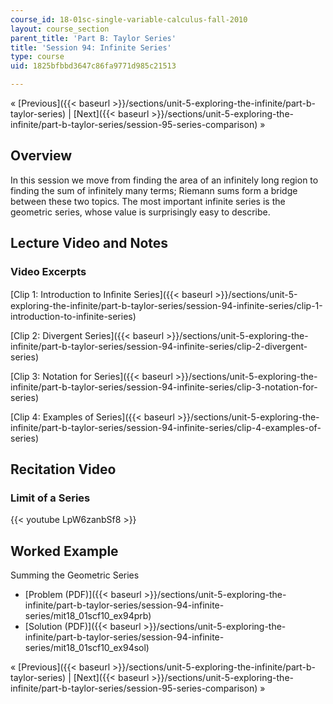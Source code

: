 ```yaml
---
course_id: 18-01sc-single-variable-calculus-fall-2010
layout: course_section
parent_title: 'Part B: Taylor Series'
title: 'Session 94: Infinite Series'
type: course
uid: 1825bfbbd3647c86fa9771d985c21513

---
```


« [Previous]({{< baseurl >}}/sections/unit-5-exploring-the-infinite/part-b-taylor-series) | [Next]({{< baseurl >}}/sections/unit-5-exploring-the-infinite/part-b-taylor-series/session-95-series-comparison) »

Overview
--------

In this session we move from finding the area of an infinitely long region to finding the sum of infinitely many terms; Riemann sums form a bridge between these two topics. The most important infinite series is the geometric series, whose value is surprisingly easy to describe.

Lecture Video and Notes
-----------------------

### Video Excerpts

[Clip 1: Introduction to Inﬁnite Series]({{< baseurl >}}/sections/unit-5-exploring-the-infinite/part-b-taylor-series/session-94-infinite-series/clip-1-introduction-to-infinite-series)

[Clip 2: Divergent Series]({{< baseurl >}}/sections/unit-5-exploring-the-infinite/part-b-taylor-series/session-94-infinite-series/clip-2-divergent-series)

[Clip 3: Notation for Series]({{< baseurl >}}/sections/unit-5-exploring-the-infinite/part-b-taylor-series/session-94-infinite-series/clip-3-notation-for-series)

[Clip 4: Examples of Series]({{< baseurl >}}/sections/unit-5-exploring-the-infinite/part-b-taylor-series/session-94-infinite-series/clip-4-examples-of-series)

Recitation Video
----------------

### Limit of a Series

{{< youtube LpW6zanbSf8 >}}

Worked Example
--------------

Summing the Geometric Series

*   [Problem (PDF)]({{< baseurl >}}/sections/unit-5-exploring-the-infinite/part-b-taylor-series/session-94-infinite-series/mit18_01scf10_ex94prb)
*   [Solution (PDF)]({{< baseurl >}}/sections/unit-5-exploring-the-infinite/part-b-taylor-series/session-94-infinite-series/mit18_01scf10_ex94sol)

« [Previous]({{< baseurl >}}/sections/unit-5-exploring-the-infinite/part-b-taylor-series) | [Next]({{< baseurl >}}/sections/unit-5-exploring-the-infinite/part-b-taylor-series/session-95-series-comparison) »